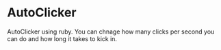 # AutoClicker
AutoClicker using ruby. You can chnage how many clicks per second you can do and how long it takes to kick in.
